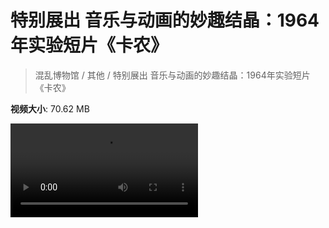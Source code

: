 # 特别展出 音乐与动画的妙趣结晶：1964年实验短片《卡农》

> 混乱博物馆 / 其他 / 特别展出 音乐与动画的妙趣结晶：1964年实验短片《卡农》

**视频大小**: 70.62 MB

<div class="video"><video src="https://file.hsyhx.top/archive/混乱博物馆/其他/特别展出 音乐与动画的妙趣结晶：1964年实验短片《卡农》.mp4" controls preload>🤔 您的浏览器不支持 video 标签</video></div>